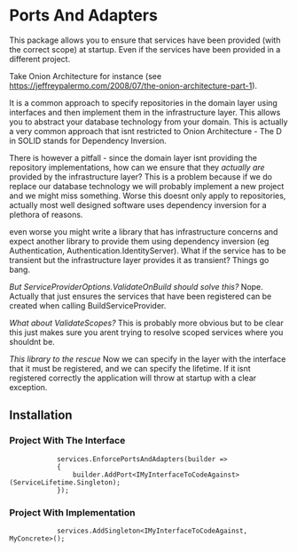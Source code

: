 # Ports And Adapters
This package allows you to ensure that services have been provided (with the correct scope) at startup. Even if the services have been provided in a different project.

Take Onion Architecture for instance (see https://jeffreypalermo.com/2008/07/the-onion-architecture-part-1).

It is a common approach to specify repositories in the domain layer using interfaces and then implement them in the infrastructure layer. This allows you to abstract your database technology from your domain. This is actually a very common approach that isnt restricted to Onion Architecture - The D in SOLID stands for Dependency Inversion.

There is however a pitfall - since the domain layer isnt providing the repository implementations, how can we ensure that they *actually are* provided by the infrastructure layer? This is a problem because if we do replace our database technology we will probably implement a new project and we might miss something. Worse this doesnt only apply to repositories, actually most well designed software uses dependency inversion for a plethora of reasons.

even worse you might write a library that has infrastructure concerns and expect another library to provide them using dependency inversion (eg Authentication, Authentication.IdentityServer). What if the service has to be transient but the infrastructure layer provides it as transient? Things go bang.

*But ServiceProviderOptions.ValidateOnBuild should solve this?*
Nope. Actually that just ensures the services that have been registered can be created when calling BuildServiceProvider.

*What about ValidateScopes?*
This is probably more obvious but to be clear this just makes sure you arent trying to resolve scoped services where you shouldnt be.

*This library to the rescue*
Now we can specify in the layer with the interface that it must be registered, and we can specify the lifetime. If it isnt registered correctly the application will throw at startup with a clear exception.

## Installation
### Project With The Interface

```
            services.EnforcePortsAndAdapters(builder =>
            {
                builder.AddPort<IMyInterfaceToCodeAgainst>(ServiceLifetime.Singleton);
            });
```

### Project With Implementation
```
            services.AddSingleton<IMyInterfaceToCodeAgainst, MyConcrete>();
```
